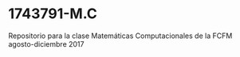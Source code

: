 # 1743791-M.C
Repositorio para la clase Matemáticas Computacionales de la FCFM agosto-diciembre 2017
